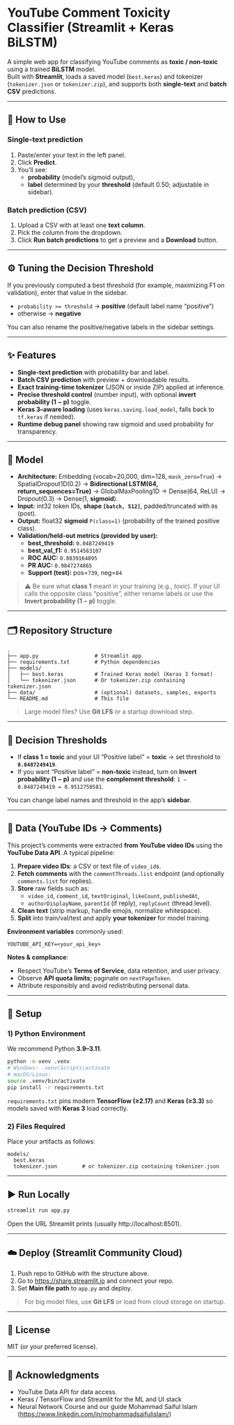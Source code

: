 # YouTube Comment Toxicity Classifier (Streamlit + Keras BiLSTM)

A simple web app for classifying YouTube comments as **toxic / non‑toxic** using a trained **BiLSTM** model.  
Built with **Streamlit**, loads a saved model (`best.keras`) and tokenizer (`tokenizer.json` or `tokenizer.zip`), and supports both **single-text** and **batch CSV** predictions.

---



## 🧪 How to Use

### Single-text prediction
1. Paste/enter your text in the left panel.
2. Click **Predict**.
3. You’ll see:
   - **probability** (model’s sigmoid output),
   - **label** determined by your **threshold** (default 0.50; adjustable in sidebar).

### Batch prediction (CSV)
1. Upload a CSV with at least one **text column**.
2. Pick the column from the dropdown.
3. Click **Run batch predictions** to get a preview and a **Download** button.

---

## ⚙️ Tuning the Decision Threshold

If you previously computed a best threshold (for example, maximizing F1 on validation), enter that value in the sidebar.  
- `probability >= threshold` → **positive** (default label name “positive”)  
- otherwise → **negative**

You can also rename the positive/negative labels in the sidebar settings.

---

## ✨ Features

- **Single-text prediction** with probability bar and label.
- **Batch CSV prediction** with preview + downloadable results.
- **Exact training-time tokenizer** (JSON or inside ZIP) applied at inference.
- **Precise threshold control** (number input), with optional **invert probability (1 − p)** toggle.
- **Keras 3–aware loading** (uses `keras.saving.load_model`, falls back to `tf.keras` if needed).
- **Runtime debug panel** showing raw sigmoid and used probability for transparency.

---

## 🧠 Model

- **Architecture:** Embedding (vocab=20,000, dim=128, `mask_zero=True`) → SpatialDropout1D(0.2) → **Bidirectional LSTM(64, return_sequences=True)** → GlobalMaxPooling1D → Dense(64, ReLU) → Dropout(0.3) → Dense(1, **sigmoid**).
- **Input:** int32 token IDs, **shape `[batch, 512]`**, padded/truncated with `0`s (post).
- **Output:** float32 **sigmoid** `P(class=1)` (probability of the trained positive class).
- **Validation/held-out metrics (provided by user):**
  - **best_threshold:** `0.0487249419`
  - **best_val_f1:** `0.9514563107`
  - **ROC AUC:** `0.8839164895`
  - **PR AUC:** `0.9847274865`
  - **Support (test):** pos=`739`, neg=`84`

> ⚠️ Be sure what **class 1** meant in your training (e.g., *toxic*). If your UI calls the opposite class “positive”, either rename labels or use the **Invert probability (1 − p)** toggle.

---

## 🗂️ Repository Structure

```
.
├── app.py                  # Streamlit app
├── requirements.txt        # Python dependencies
├── models/
│   ├── best.keras          # Trained Keras model (Keras 3 format)
│   └── tokenizer.json      # Or tokenizer.zip containing tokenizer.json
├── data/                   # (optional) datasets, samples, exports
└── README.md               # This file
```

> Large model files? Use **Git LFS** or a startup download step.

---

## 🔢 Decision Thresholds

- If **class 1 = toxic** and your UI “Positive label” = **toxic** → set threshold to **`0.0487249419`**.
- If you want “Positive label” = **non-toxic** instead, turn on **Invert probability (1 − p)** and use the **complement threshold**: `1 − 0.0487249419 = 0.9512750581`.

You can change label names and threshold in the app’s **sidebar**.

---

## 💾 Data (YouTube IDs → Comments)

This project’s comments were extracted **from YouTube video IDs** using the **YouTube Data API**. A typical pipeline:

1. **Prepare video IDs**: a CSV or text file of `video_id`s.
2. **Fetch comments** with the `commentThreads.list` endpoint (and optionally `comments.list` for replies).
3. **Store** raw fields such as:
   - `video_id`, `comment_id`, `textOriginal`, `likeCount`, `publishedAt`,
   - `authorDisplayName`, `parentId` (if reply), `replyCount` (thread level).
4. **Clean text** (strip markup, handle emojis, normalize whitespace).
5. **Split** into train/val/test and apply **your tokenizer** for model training.

**Environment variables** commonly used:
```
YOUTUBE_API_KEY=<your_api_key>
```

**Notes & compliance**:
- Respect YouTube’s **Terms of Service**, data retention, and user privacy.
- Observe **API quota limits**; paginate on `nextPageToken`.
- Attribute responsibly and avoid redistributing personal data.

---

## 🧰 Setup

### 1) Python Environment
We recommend Python **3.9–3.11**.

```bash
python -m venv .venv
# Windows: .venv\Scripts\activate
# macOS/Linux:
source .venv/bin/activate
pip install -r requirements.txt
```

`requirements.txt` pins modern **TensorFlow (≥2.17)** and **Keras (≥3.3)** so models saved with **Keras 3** load correctly.

### 2) Files Required
Place your artifacts as follows:

```
models/
  best.keras
  tokenizer.json        # or tokenizer.zip containing tokenizer.json
```

---

## ▶️ Run Locally

```bash
streamlit run app.py
```
Open the URL Streamlit prints (usually http://localhost:8501).

---

## ☁️ Deploy (Streamlit Community Cloud)

1. Push repo to GitHub with the structure above.
2. Go to https://share.streamlit.io and connect your repo.
3. Set **Main file path** to `app.py` and deploy.

> For big model files, use **Git LFS** or load from cloud storage on startup.

---

## 📄 License

MIT (or your preferred license).

---

## 🙌 Acknowledgments

- YouTube Data API for data access.
- Keras / TensorFlow and Streamlit for the ML and UI stack
- Neural Network Course and our guide Mohammad Saiful Islam (https://www.linkedin.com/in/mohammadsaifulislam/)